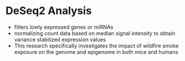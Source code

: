 # DeSeq2 Analysis
- filters lowly expressed genes or miRNAs
- normalizing count data based on median signal intensity to obtain variance stabilized expression values
- This research specifically investigates the impact of wildfire smoke exposure on the genome and epigenome in both mice and humans

